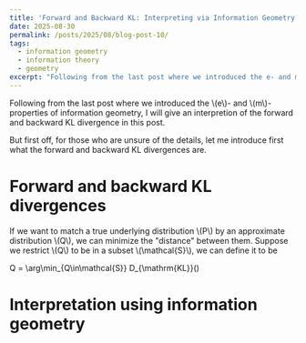 ```yaml
---
title: 'Forward and Backward KL: Interpreting via Information Geometry'
date: 2025-08-30
permalink: /posts/2025/08/blog-post-10/
tags:
  - information geometry
  - information theory
  - geometry
excerpt: "Following from the last post where we introduced the e- and m-properties of information geometry, I will give an interpretion of the forward and backward KL divergence in this post."
---
```


Following from the last post where we introduced the \\(e\\)- and \\(m\\)-properties of information geometry, I will give an interpretion of the forward and backward KL divergence in this post.

But first off, for those who are unsure of the details, let me introduce first what the forward and backward KL divergences are.

# Forward and backward KL divergences
If we want to match a true underlying distribution \\(P\\) by an approximate distribution \\(Q\\), we can minimize the "distance" between them. Suppose we restrict \\(Q\\) to be in a subset \\(\mathcal{S}\\), we can define it to be
<p>
Q = \arg\min_{Q\in\mathcal{S}} D_{\mathrm{KL}}()
</p>


# Interpretation using information geometry

